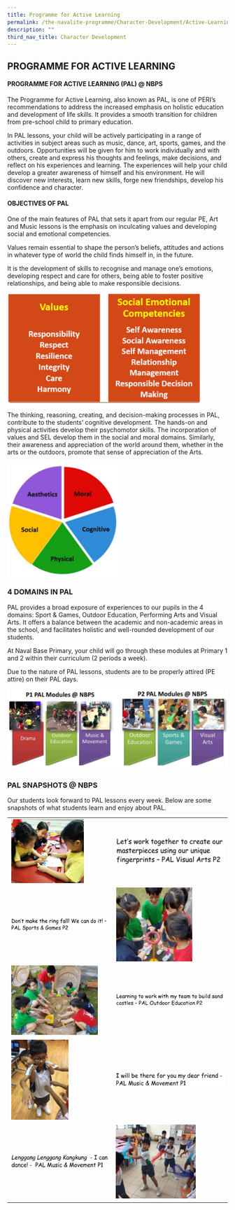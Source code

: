 ```yaml
---
title: Programme for Active Learning
permalink: /the-navalite-programme/Character-Development/Active-Learning/
description: ""
third_nav_title: Character Development
---
```

## PROGRAMME FOR ACTIVE LEARNING


#### PROGRAMME FOR ACTIVE LEARNING (PAL) @ NBPS

The Programme for Active Learning, also known as PAL, is one of PERI’s recommendations to address the increased emphasis on holistic education and development of life skills. It provides a smooth transition for children from pre-school child to primary education. 

In PAL lessons, your child will be actively participating in a range of activities in subject areas such as music, dance, art, sports, games, and the outdoors. Opportunities will be given for him to work individually and with others, create and express his thoughts and feelings, make decisions, and reflect on his experiences and learning. The experiences will help your child develop a greater awareness of himself and his environment. He will discover new interests, learn new skills, forge new friendships, develop his confidence and character. 

  

#### OBJECTIVES OF PAL


One of the main features of PAL that sets it apart from our regular PE, Art and Music lessons is the emphasis on inculcating values and developing social and emotional competencies. 

Values remain essential to shape the person’s beliefs, attitudes and actions in whatever type of world the child finds himself in, in the future. 

It is the development of skills to recognise and manage one’s emotions, developing respect and care for others, being able to foster positive relationships, and being able to make responsible decisions.

![](/images/values.png)

The thinking, reasoning, creating, and decision-making processes in PAL, contribute to the students’ cognitive development. The hands-on and physical activities develop their psychomotor skills. The incorporation of values and SEL develop them in the social and moral domains. Similarly, their awareness and appreciation of the world around them, whether in the arts or the outdoors, promote that sense of appreciation of the Arts.


<img style="width: 50%;" src="/images/piechart.png">

### 4 DOMAINS IN PAL

PAL provides a broad exposure of experiences to our pupils in the 4 domains: Sport & Games, Outdoor Education, Performing Arts and Visual Arts. It offers a balance between the academic and non-academic areas in the school, and facilitates holistic and well-rounded development of our students.

At Naval Base Primary, your child will go through these modules at Primary 1 and 2 within their curriculum (2 periods a week).

Due to the nature of PAL lessons, students are to be properly attired (PE attire) on their PAL days.

![](/images/modules.png)

### PAL SNAPSHOTS @ NBPS

Our students look forward to PAL lessons every week. Below are some snapshots of what students learn and enjoy about PAL.



| |  | 
| -------- | -------- | 
|  ![](/images/pal1.png)   |   ![](/images/pal1txt.png)   | 
|  ![](/images/pal2txt.png) |   ![](/images/pal2.png)   | 
|  ![](/images/pal3.png)   |   ![](/images/pal3txt.png)  | 
|  ![](/images/pal5pic.png)   |   ![](/images/pal5.png)   | 
|  ![](/images/pal6txt.png)   |   ![](/images/pal6.png)   |